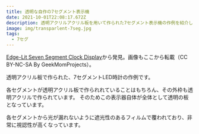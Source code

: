 ```yaml
---
title: 透明な自作の7セグメント表示機
date: 2021-10-01T22:08:17.672Z
description: 透明アクリルアクリル板を用いて作られた7セグメント表示機の作例を紹介します。
image: img/transparlent-7seg.jpg
tags:
  - 7セグ
---
```

[Edge-Lit Seven Segment Clock Display](https://www.instructables.com/Edge-Lit-Seven-Segment-Clock-Display/)から発見。画像もここから転載（CC BY-NC-SA By GeekMomProjects）。

透明アクリル板で作られた、7セグメントLED時計の作例です。

各セグメントが透明アクリル板で作られれていることはもちろん、その外枠も透明アクリルで作られています。
そのためこの表示器自体が全体として透明の板となっています。

各セグメントから光が漏れないように遮光性のあるフィルムで覆われており、非常に視認性が高くなっています。